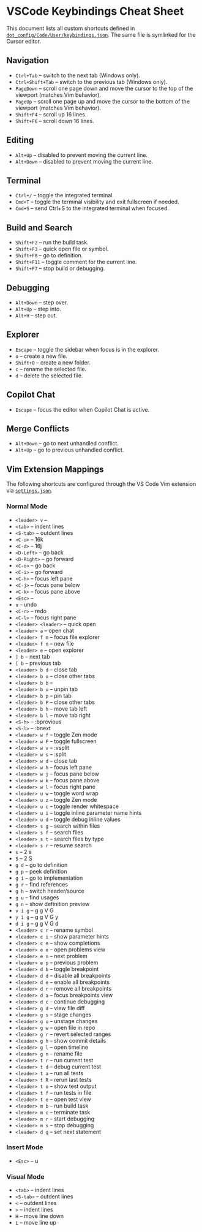 # VSCode Keybindings Cheat Sheet

This document lists all custom shortcuts defined in [`dot_config/Code/User/keybindings.json`](../dot_config/Code/User/keybindings.json). The same file is symlinked for the Cursor editor.

## Navigation
- `Ctrl+Tab` – switch to the next tab (Windows only).
- `Ctrl+Shift+Tab` – switch to the previous tab (Windows only).
- `PageDown` – scroll one page down and move the cursor to the top of the viewport (matches Vim behavior).
- `PageUp` – scroll one page up and move the cursor to the bottom of the viewport (matches Vim behavior).
- `Shift+F4` – scroll up 16 lines.
- `Shift+F6` – scroll down 16 lines.

## Editing
- `Alt+Up` – disabled to prevent moving the current line.
- `Alt+Down` – disabled to prevent moving the current line.

## Terminal
- `Ctrl+/` – toggle the integrated terminal.
- `Cmd+T` – toggle the terminal visibility and exit fullscreen if needed.
- `Cmd+S` – send Ctrl+S to the integrated terminal when focused.

## Build and Search
- `Shift+F2` – run the build task.
- `Shift+F3` – quick open file or symbol.
- `Shift+F8` – go to definition.
- `Shift+F11` – toggle comment for the current line.
- `Shift+F7` – stop build or debugging.

## Debugging
- `Alt+Down` – step over.
- `Alt+Up` – step into.
- `Alt+H` – step out.

## Explorer
- `Escape` – toggle the sidebar when focus is in the explorer.
- `o` – create a new file.
- `Shift+O` – create a new folder.
- `c` – rename the selected file.
- `d` – delete the selected file.

## Copilot Chat
- `Escape` – focus the editor when Copilot Chat is active.

## Merge Conflicts
- `Alt+Down` – go to next unhandled conflict.
- `Alt+Up` – go to previous unhandled conflict.


## Vim Extension Mappings

The following shortcuts are configured through the VS Code Vim extension via [`settings.json`](../dot_config/Code/User/settings.json).

### Normal Mode
- `<leader> v` – <C-v>
- `<tab>` – indent lines
- `<S-tab>` – outdent lines
- `<C-u>` – 16k
- `<C-d>` – 16j
- `<D-Left>` – go back
- `<D-Right>` – go forward
- `<C-o>` – go back
- `<C-i>` – go forward
- `<C-h>` – focus left pane
- `<C-j>` – focus pane below
- `<C-k>` – focus pane above
- `<Esc>` – <Esc>
- `u` – undo
- `<C-r>` – redo
- `<C-l>` – focus right pane
- `<leader> <leader>` – quick open
- `<leader> a` – open chat
- `<leader> f m` – focus file explorer
- `<leader> f n` – new file
- `<leader> e` – open explorer
- `] b` – next tab
- `[ b` – previous tab
- `<leader> b d` – close tab
- `<leader> b o` – close other tabs
- `<leader> b b` – <C-6>
- `<leader> b u` – unpin tab
- `<leader> b p` – pin tab
- `<leader> b P` – close other tabs
- `<leader> b h` – move tab left
- `<leader> b l` – move tab right
- `<S-h>` – :bprevious
- `<S-l>` – :bnext
- `<leader> w f` – toggle Zen mode
- `<leader> w F` – toggle fullscreen
- `<leader> w v` – :vsplit
- `<leader> w s` – :split
- `<leader> w d` – close tab
- `<leader> w h` – focus left pane
- `<leader> w j` – focus pane below
- `<leader> w k` – focus pane above
- `<leader> w l` – focus right pane
- `<leader> u w` – toggle word wrap
- `<leader> u z` – toggle Zen mode
- `<leader> u c` – toggle render whitespace
- `<leader> u i` – toggle inline parameter name hints
- `<leader> u d` – toggle debug inline values
- `<leader> s g` – search within files
- `<leader> s f` – search files
- `<leader> s t` – search files by type
- `<leader> s r` – resume search
- `s` – <leader> <leader> 2 s
- `S` – <leader> <leader> 2 S
- `g d` – go to definition
- `g p` – peek definition
- `g i` – go to implementation
- `g r` – find references
- `g h` – switch header/source
- `g u` – find usages
- `g n` – show definition preview
- `v i g` – g g V G
- `y i g` – g g V G y
- `d i g` – g g V G d
- `<leader> c r` – rename symbol
- `<leader> c i` – show parameter hints
- `<leader> c e` – show completions
- `<leader> e e` – open problems view
- `<leader> e n` – next problem
- `<leader> e p` – previous problem
- `<leader> d b` – toggle breakpoint
- `<leader> d d` – disable all breakpoints
- `<leader> d e` – enable all breakpoints
- `<leader> d r` – remove all breakpoints
- `<leader> d a` – focus breakpoints view
- `<leader> d c` – continue debugging
- `<leader> g d` – view file diff
- `<leader> g s` – stage changes
- `<leader> g u` – unstage changes
- `<leader> g w` – open file in repo
- `<leader> g r` – revert selected ranges
- `<leader> g h` – show commit details
- `<leader> g l` – open timeline
- `<leader> g n` – rename file
- `<leader> t r` – run current test
- `<leader> t d` – debug current test
- `<leader> t a` – run all tests
- `<leader> t R` – rerun last tests
- `<leader> t o` – show test output
- `<leader> t f` – run tests in file
- `<leader> t e` – open test view
- `<leader> m b` – run build task
- `<leader> m c` – terminate task
- `<leader> m r` – start debugging
- `<leader> m s` – stop debugging
- `<leader> d g` – set next statement
### Insert Mode

- `<Esc>` – <Esc> <C-g>u

### Visual Mode
- `<tab>` – indent lines
- `<S-tab>` – outdent lines
- `<` – outdent lines
- `>` – indent lines
- `H` – move line down
- `L` – move line up
